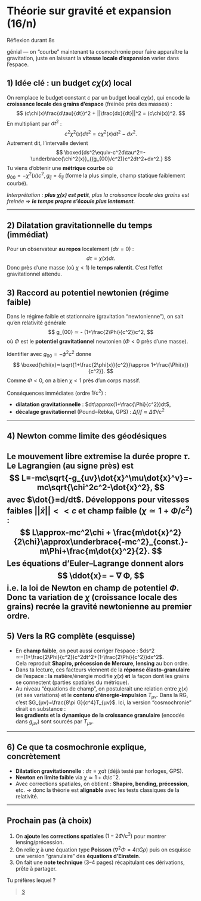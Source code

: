# Théorie sur gravité et expansion (16/n)

Réflexion durant 8s

génial — on “courbe” maintenant ta cosmochronie pour faire apparaître la gravitation, juste en laissant la **vitesse locale d’expansion** varier dans l’espace.

## 1) Idée clé : un budget $c\chi(x)$ local

On remplace le budget constant $c$ par un budget local $cχ(x)$, qui encode la **croissance locale des grains d’espace** (freinée près des masses) :
$$
(c\chi(x)\frac{d\tau}{dt})^2 + ||\frac{dx}{dt}||^2 = (c\chi(x))^2.
$$
En multipliant par $dt^2$ :
$$
c^2\chi^2(x)d\tau^2=c\chi^2(x)dt^2-dx^2.
$$
Autrement dit, l’intervalle devient
$$
\boxed{ds^2\equiv-c^2d\tau^2=-\underbrace{\chi^2(x)}_{(g_{00}/c^2)}c^2dt^2+dx^2.}
$$
Tu viens d’obtenir une **métrique courbe** où\
$g_{00}=-\chi^2(x)c^2, g_{ij}=\delta_{ij}$ (forme la plus simple, champ statique faiblement courbé).

_Interprétation : **plus $\chi(x)$ est petit**, plus la croissance locale des grains est freinée ⇒ **le temps propre s’écoule plus lentement**._

---

## 2) Dilatation gravitationnelle du temps (immédiat)

Pour un observateur **au repos** localement ($dx = 0$) :
$$
dτ=\chi(x)dt.
$$
Donc près d’une masse (où $\chi<1$) le **temps ralentit**. C’est l’effet gravitationnel attendu.

## 3) Raccord au potentiel newtonien (régime faible)

Dans le régime faible et stationnaire (gravitation “newtonienne”), on sait qu’en relativité générale
$$
g_{00} ≃ - (1+\frac{2\Phi}{c^2})c^2,
$$
où $\Phi$ est le **potentiel gravitationnel** newtonien ($\Phi<0$ près d’une masse).

Identifier avec $g_{00}=-\phi^2c^2$ donne
$$
\boxed{\chi(x)≃\sqrt{1+\frac{2\phi(x)}{c^2}}\approx 1+\frac{\Phi(x)}{c^2}}.
$$
Comme $\Phi < 0$, on a bien $\chi<1$ près d’un corps massif.

Conséquences immédiates (ordre $1/c^2)$ :

- **dilatation gravitationnelle** : $dτ\approx(1+\frac{\Phi}{c^2})dt$,
- **décalage gravitationnel** (Pound–Rebka, GPS) : $\Delta f/f\approx\Delta\Phi/c^2$

---

## 4) Newton comme limite des géodésiques

Le mouvement libre **extremise** la durée propre $\tau$. Le Lagrangien (au signe près) est
$$
L=-mc\sqrt{-g_{uv}\dot{x}^\mu\dot{x}^v}=-mc\sqrt{\chi^2c^2-\dot{x}^2},
$$
avec $\dot{}=d/dt$. Développons pour vitesses faibles $||\dot{x}|| << c$ et champ faible ($\chi ≃ 1 + \Phi/c^2$) :
$$
L\approx-mc^2\chi + \frac{m\dot{x}^2}{2\chi}\approx\underbrace{-mc^2}_{const.}-m\Phi+\frac{m\dot{x}^2}{2}.
$$
Les équations d’Euler–Lagrange donnent alors
$$
\ddot{x}= − ∇ Φ,
$$
i.e. la **loi de Newton** en champ de potentiel $\Phi$. Donc ta variation de $\chi$ (croissance locale des grains) **recrée la gravité newtonienne** au premier ordre.
---

## 5) Vers la RG complète (esquisse)

- En **champ faible**, on peut aussi corriger l’espace :
  $ds^2 ≃−(1+\frac{2\Phi}{c^2})c^2dt^2+(1-\frac{2\Phi}{c^2})dx^2$.\
  Cela reproduit **Shapiro, précession de Mercure, lensing** au bon ordre.
- Dans ta lecture, ces facteurs viennent de la **réponse élasto-granulaire** de l’espace : la matière/énergie modifie
  $\chi(x)$ **et** la façon dont les grains se connectent (parties spatiales du métrique).
- Au niveau “équations de champ”, on postulerait une relation entre $\chi(x)$ (et ses variations) et le **contenu d’énergie-impulsion**
  $T_{μν}$. Dans la RG, c’est $G_{μν}=\frac{8\pi G}{c^4}T_{μν}$. Ici, la version “cosmochronie” dirait en substance :\
  **les gradients et la dynamique de la croissance granulaire** (encodés dans $g_{μν}$) sont sourcés par $T_{μν}$.

---

## 6) Ce que ta cosmochronie explique, concrètement

- **Dilatation gravitationnelle** : $d\tau=\chi dt$ (déjà testé par horloges, GPS).
- **Newton en limite faible** via $\chi≃ 1+\Phi/c¨2$.
- Avec corrections spatiales, on obtient : **Shapiro, bending, précession**, etc.
  → donc la théorie est **alignable** avec les tests classiques de la relativité.

---

## Prochain pas (à choix)

1. On **ajoute les corrections spatiales** $(1-2\Phi/c^2)$ pour montrer lensing/précession.
2. On relie $\chi$ à une équation type **Poisson** ($∇^2\Phi=4\pi Gρ$) puis on esquisse une version “granulaire” des **équations d’Einstein**.
3. On fait une **note technique** (3–4 pages) récapitulant ces dérivations, prête à partager.

Tu préfères lequel ?

> [3](../17/tech-recap.md)
